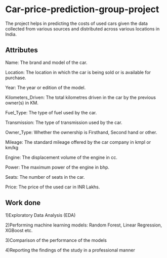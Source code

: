 # Car-price-prediction-group-project
The project helps in predicting the costs of used cars given the data collected from various sources and distributed across various locations in India.

## Attributes 
Name: The brand and model of the car.

Location: The location in which the car is being sold or is available for purchase.

Year: The year or edition of the model.

Kilometers_Driven: The total kilometres driven in the car by the previous owner(s) in KM.

Fuel_Type: The type of fuel used by the car.

Transmission: The type of transmission used by the car.

Owner_Type: Whether the ownership is Firsthand, Second hand or other.

Mileage: The standard mileage offered by the car company in kmpl or km/kg

Engine: The displacement volume of the engine in cc.

Power: The maximum power of the engine in bhp.

Seats: The number of seats in the car.

Price: The price of the used car in INR Lakhs.


## Work done

1)Exploratory Data Analysis (EDA)

2)Performing machine learning models: Random Forest, Linear Regression, XGBoost etc.

3)Comparison of the performance of the models

4)Reporting the findings of the study in a professional manner
